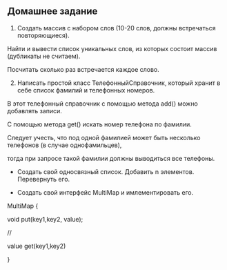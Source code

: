 Домашнее задание
----------------

1. Создать массив с набором слов (10-20 слов, должны встречаться повторяющиеся). 

Найти и вывести список уникальных слов, из которых состоит массив (дубликаты не считаем).

Посчитать сколько раз встречается каждое слово.

2. Написать простой класс ТелефонныйСправочник, который хранит в себе список фамилий и телефонных номеров.

В этот телефонный справочник с помощью метода add() можно добавлять записи. 

С помощью метода get() искать номер телефона по фамилии.

Следует учесть, что под одной фамилией может быть несколько телефонов (в случае однофамильцев),

тогда при запросе такой фамилии должны выводиться все телефоны.

* Создать свой односвязный список. Добавить n элементов. Перевернуть его.

* Создать свой интерфейс MultiMap и имлементировать его.

MultiMap {

void put(key1,key2, value);

//

value get(key1,key2)

}

